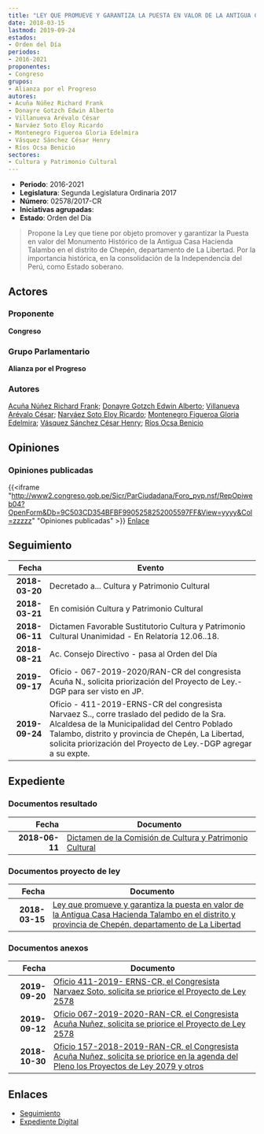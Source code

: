 ```yaml
---
title: "LEY QUE PROMUEVE Y GARANTIZA LA PUESTA EN VALOR DE LA ANTIGUA CASA HACIENDA TALAMBO EN EL DISTRITO Y PROVINCIA DE CHEPÉN, DEPARTAMENTO DE LA LIBERTAD"
date: 2018-03-15
lastmod: 2019-09-24
estados:
- Orden del Día
periodos:
- 2016-2021
proponentes:
- Congreso
grupos:
- Alianza por el Progreso
autores:
- Acuña Núñez Richard Frank
- Donayre Gotzch Edwin Alberto
- Villanueva Arévalo César
- Narváez Soto Eloy Ricardo
- Montenegro Figueroa Gloria Edelmira
- Vásquez Sánchez César Henry
- Ríos Ocsa Benicio
sectores:
- Cultura y Patrimonio Cultural
---
```

- **Periodo**: 2016-2021
- **Legislatura**: Segunda Legislatura Ordinaria 2017
- **Número**: 02578/2017-CR
- **Iniciativas agrupadas**: 
- **Estado**: Orden del Día

> Propone la Ley que tiene por objeto promover y garantizar la Puesta en valor del Monumento Histórico de la Antigua Casa Hacienda Talambo en el distrito de Chepén, departamento de La Libertad. Por la importancia histórica, en la consolidación de la Independencia del Perú, como Estado soberano.


## Actores

### Proponente

**Congreso**

### Grupo Parlamentario

**Alianza por el Progreso**

### Autores

[Acuña Núñez Richard Frank](mailto:mailto:racuna@congreso.gob.pe); [Donayre Gotzch Edwin Alberto](mailto:mailto:edonayre@congreso.gob.pe); [Villanueva Arévalo César](mailto:mailto:cvillanueva@congreso.gob.pe); [Narváez Soto Eloy Ricardo](mailto:mailto:enarvaez@congreso.gob.pe); [Montenegro Figueroa Gloria Edelmira](mailto:mailto:gmontenegrof@congreso.gob.pe); [Vásquez Sánchez César Henry](mailto:mailto:cvasquezs@congreso.gob.pe); [Ríos Ocsa Benicio](mailto:mailto:brios@congreso.gob.pe)

## Opiniones

### Opiniones publicadas

{{<iframe "http://www2.congreso.gob.pe/Sicr/ParCiudadana/Foro_pvp.nsf/RepOpiweb04?OpenForm&Db=9C503CD354BFBF9905258252005597FF&View=yyyy&Col=zzzzz" "Opiniones publicadas" >}}
[Enlace](http://www2.congreso.gob.pe/Sicr/ParCiudadana/Foro_pvp.nsf/RepOpiweb04?OpenForm&Db=9C503CD354BFBF9905258252005597FF&View=yyyy&Col=zzzzz)


## Seguimiento

| Fecha | Evento |
|------:|--------|
| **2018-03-20** | Decretado a... Cultura y Patrimonio Cultural |
| **2018-03-21** | En comisión Cultura y Patrimonio Cultural |
| **2018-06-11** | Dictamen Favorable Sustitutorio Cultura y Patrimonio Cultural Unanimidad - En Relatoría 12.06..18. |
| **2018-08-21** | Ac. Consejo Directivo - pasa al Orden del Día |
| **2019-09-17** | Oficio - 067-2019-2020/RAN-CR del congresista Acuña N., solicita priorización del Proyecto de Ley.-DGP para ser visto en JP. |
| **2019-09-24** | Oficio - 411-2019-ERNS-CR del congresista Narvaez S.., corre traslado del pedido de la Sra. Alcaldesa de la Municipalidad del Centro Poblado Talambo, distrito y provincia de Chepén, La Libertad, solicita priorización del Proyecto de Ley.-DGP agregar a su expte. |

## Expediente

### Documentos resultado

| Fecha | Documento |
|------:|-----------|
| **2018-06-11** | [Dictamen de la Comisión de Cultura y Patrimonio Cultural](http://www.leyes.congreso.gob.pe/Documentos/2016_2021/Dictamenes/Proyectos_de_Ley/02578DC05MAY20180611.pdf) |

### Documentos proyecto de ley

| Fecha | Documento |
|------:|-----------|
| **2018-03-15** | [Ley que promueve y garantiza la puesta en valor de la Antigua Casa Hacienda Talambo en el distrito y provincia de Chepén, departamento de La Libertad](http://www.leyes.congreso.gob.pe/Documentos/2016_2021/Proyectos_de_Ley_y_de_Resoluciones_Legislativas/PL0257820180315.pdf) |

### Documentos anexos

| Fecha | Documento |
|------:|-----------|
| **2019-09-20** | [Oficio 411-2019- ERNS-CR, el Congresista Narvaez Soto, solicita se priorice el Proyecto de Ley 2578](http://www.leyes.congreso.gob.pe/Documentos/2016_2021/Oficios/Congresistas/OFICIO-411-2019-ERNS-CR.pdf) |
| **2019-09-12** | [Oficio 067-2019-2020-RAN-CR, el Congresista Acuña Nuñez, solicita se priorice el Proyecto de Ley 2578](http://www.leyes.congreso.gob.pe/Documentos/2016_2021/Oficios/Congresistas/OFICIO-067-2019-2020-RAN-CR.pdf) |
| **2018-10-30** | [Oficio 157-2018-2019-RAN-CR, el Congresista Acuña Nuñez, solicita se priorice en la agenda del Pleno los Proyectos de Ley 2079 y otros](http://www.leyes.congreso.gob.pe/Documentos/2016_2021/Oficios/Congresistas/OFICIO-157-2018-2019-RAN-CR.pdf) |

## Enlaces

- [Seguimiento](http://www2.congreso.gob.pe/Sicr/TraDocEstProc/CLProLey2016.nsf/f7fff46988ca05b1052578e100829cc7/ac0a69647819105905258252005e2aea?OpenDocument)
- [Expediente Digital](http://www2.congreso.gob.pe/Sicr/TraDocEstProc/CLProLey2016.nsf/f7fff46988ca05b1052578e100829cc7/ac0a69647819105905258252005e2aea?OpenDocument&Click=05257FB7005EB655.eb71d0cf91d8294e05256cdf006b5706/$Body/0.1C6C)

